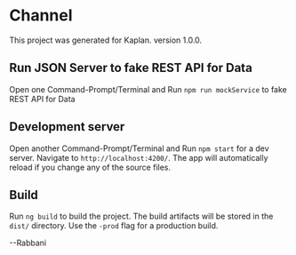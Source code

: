# Channel

This project was generated for Kaplan. version 1.0.0.

## Run JSON Server to fake REST API for Data

Open one Command-Prompt/Terminal and Run `npm run mockService` to fake REST API for Data

## Development server

Open another Command-Prompt/Terminal and Run `npm start` for a dev server. Navigate to `http://localhost:4200/`. The app will automatically reload if you change any of the source files.

## Build

Run `ng build` to build the project. The build artifacts will be stored in the `dist/` directory. Use the `-prod` flag for a production build.


--Rabbani

